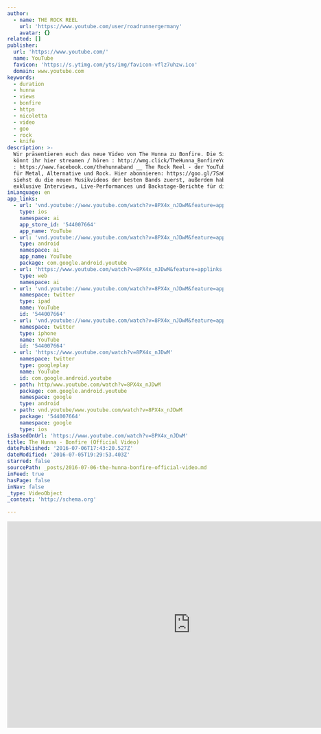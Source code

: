 ```yaml
---
author:
  - name: THE ROCK REEL
    url: 'https://www.youtube.com/user/roadrunnergermany'
    avatar: {}
related: []
publisher:
  url: 'https://www.youtube.com/'
  name: YouTube
  favicon: 'https://s.ytimg.com/yts/img/favicon-vflz7uhzw.ico'
  domain: www.youtube.com
keywords:
  - duration
  - hunna
  - views
  - bonfire
  - https
  - nicoletta
  - video
  - goo
  - rock
  - knife
description: >-
  Wir präsentieren euch das neue Video von The Hunna zu Bonfire. Die Single
  könnt ihr hier streamen / hören : http://wmg.click/TheHunna_BonfireYo Facebook
  : https://www.facebook.com/thehunnaband __ The Rock Reel - der YouTube-Kanal
  für Metal, Alternative und Rock. Hier abonnieren: https://goo.gl/7Sa6Ri Hier
  siehst du die neuen Musikvideos der besten Bands zuerst, außerdem haben wir
  exklusive Interviews, Live-Performances und Backstage-Berichte für dich.
inLanguage: en
app_links:
  - url: 'vnd.youtube://www.youtube.com/watch?v=8PX4x_nJDwM&feature=applinks'
    type: ios
    namespace: ai
    app_store_id: '544007664'
    app_name: YouTube
  - url: 'vnd.youtube://www.youtube.com/watch?v=8PX4x_nJDwM&feature=applinks'
    type: android
    namespace: ai
    app_name: YouTube
    package: com.google.android.youtube
  - url: 'https://www.youtube.com/watch?v=8PX4x_nJDwM&feature=applinks'
    type: web
    namespace: ai
  - url: 'vnd.youtube://www.youtube.com/watch?v=8PX4x_nJDwM&feature=applinks'
    namespace: twitter
    type: ipad
    name: YouTube
    id: '544007664'
  - url: 'vnd.youtube://www.youtube.com/watch?v=8PX4x_nJDwM&feature=applinks'
    namespace: twitter
    type: iphone
    name: YouTube
    id: '544007664'
  - url: 'https://www.youtube.com/watch?v=8PX4x_nJDwM'
    namespace: twitter
    type: googleplay
    name: YouTube
    id: com.google.android.youtube
  - path: http/www.youtube.com/watch?v=8PX4x_nJDwM
    package: com.google.android.youtube
    namespace: google
    type: android
  - path: vnd.youtube/www.youtube.com/watch?v=8PX4x_nJDwM
    package: '544007664'
    namespace: google
    type: ios
isBasedOnUrl: 'https://www.youtube.com/watch?v=8PX4x_nJDwM'
title: The Hunna - Bonfire (Official Video)
datePublished: '2016-07-06T17:43:20.527Z'
dateModified: '2016-07-05T19:29:53.403Z'
starred: false
sourcePath: _posts/2016-07-06-the-hunna-bonfire-official-video.md
inFeed: true
hasPage: false
inNav: false
_type: VideoObject
_context: 'http://schema.org'

---
```

<iframe src="https://cdn.embedly.com/widgets/media.html?src=https%3A%2F%2Fwww.youtube.com%2Fembed%2F8PX4x_nJDwM%3Ffeature%3Doembed&amp;url=http%3A%2F%2Fwww.youtube.com%2Fwatch%3Fv%3D8PX4x_nJDwM&amp;image=https%3A%2F%2Fi.ytimg.com%2Fvi%2F8PX4x_nJDwM%2Fhqdefault.jpg&amp;key=b7d04c9b404c499eba89ee7072e1c4f7&amp;type=text%2Fhtml&amp;schema=youtube" width="854" height="480" scrolling="no" frameborder="0" allowfullscreen="" style=""></iframe>